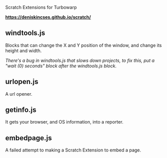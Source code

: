 Scratch Extensions for Turbowarp

**https://deniskincses.github.io/scratch/**

## windtools.js

Blocks that can change the X and Y position of the window, and change its height and width.

*There's a bug in windtools.js that slows down projects, to fix this, put a "wait (0) seconds" block after the windtools.js block.*

## urlopen.js

A url opener.

## getinfo.js

It gets your browser, and OS information, into a reporter.

## embedpage.js

A failed attempt to making a Scratch Extension to embed a page.

